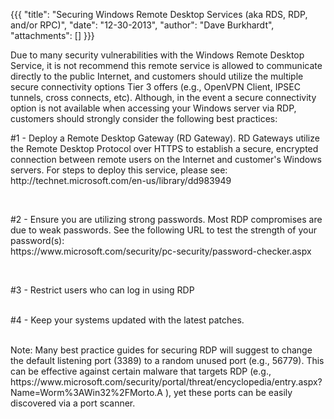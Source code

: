 {{{
  "title": "Securing Windows Remote Desktop Services (aka RDS, RDP, and/or RPC)",
  "date": "12-30-2013",
  "author": "Dave Burkhardt",
  "attachments": []
}}}

<p>Due to many security vulnerabilities with the Windows Remote Desktop Service, it is not recommend this remote service is allowed to communicate directly to the public Internet, and customers should utilize the multiple secure connectivity options Tier
  3 offers (e.g., OpenVPN Client, IPSEC tunnels, cross connects, etc). Although, in the event a secure connectivity option is not available when accessing your Windows server via RDP, customers should strongly consider the following best practices:</p>
<p>#1 - Deploy a Remote Desktop Gateway (RD Gateway). RD Gateways utilize the Remote Desktop Protocol over HTTPS to establish a secure, encrypted connection between remote users on the Internet and customer's Windows servers. For steps to deploy this service,
  please see:
  <br />http://technet.microsoft.com/en-us/library/dd983949</p>
<p>&nbsp;</p>
<p>#2 - Ensure you are utilizing strong passwords. Most RDP compromises are due to weak passwords. See the following URL to test the strength of your password(s):
  <br />https://www.microsoft.com/security/pc-security/password-checker.aspx</p>
<p>&nbsp;</p>
<p>#3 - Restrict users who can log in using RDP</p>
<p>
  <br />#4 - Keep your systems updated with the latest patches.</p>
<p>
  <br />Note: Many best practice guides for securing RDP will suggest to change the default listening port (3389) to a random unused port (e.g., 56779). This can be effective against certain malware that targets RDP (e.g., https://www.microsoft.com/security/portal/threat/encyclopedia/entry.aspx?Name=Worm%3AWin32%2FMorto.A
  ), yet these ports can be easily discovered via a port scanner.</p>